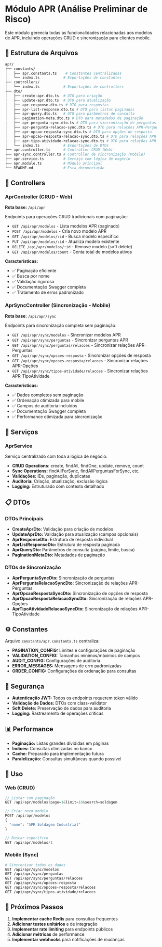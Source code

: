 # Módulo APR (Análise Preliminar de Risco)

Este módulo gerencia todas as funcionalidades relacionadas aos modelos de APR, incluindo operações
CRUD e sincronização para clientes mobile.

## 📁 Estrutura de Arquivos

```bash
apr/
├── constants/
│   ├── apr.constants.ts    # Constantes centralizadas
│   └── index.ts           # Exportações de constantes
├── controllers/
│   └── index.ts           # Exportações de controllers
├── dto/
│   ├── create-apr.dto.ts  # DTO para criação
│   ├── update-apr.dto.ts  # DTO para atualização
│   ├── apr-response.dto.ts # DTO para respostas
│   ├── apr-list-response.dto.ts # DTO para listas paginadas
│   ├── apr-query.dto.ts   # DTO para parâmetros de consulta
│   ├── pagination-meta.dto.ts # DTO para metadados de paginação
│   ├── apr-pergunta-sync.dto.ts # DTO para sincronização de perguntas
│   ├── apr-pergunta-relacao-sync.dto.ts # DTO para relações APR-Perguntas
│   ├── apr-opcao-resposta-sync.dto.ts # DTO para opções de resposta
│   ├── apr-opcao-resposta-relacao-sync.dto.ts # DTO para relações APR-Opções
│   ├── apr-tipo-atividade-relacao-sync.dto.ts # DTO para relações APR-TipoAtividade
│   └── index.ts           # Exportações de DTOs
├── apr.controller.ts      # Controller CRUD (Web)
├── apr-sync.controller.ts # Controller de sincronização (Mobile)
├── apr.service.ts         # Serviço com lógica de negócio
├── apr.module.ts          # Módulo principal
└── README.md              # Esta documentação
```

## 🎯 Controllers

### AprController (CRUD - Web)

**Rota base:** `/api/apr`

Endpoints para operações CRUD tradicionais com paginação:

- `GET /api/apr/modelos` - Lista modelos APR (paginado)
- `POST /api/apr/modelos` - Cria novo modelo APR
- `GET /api/apr/modelos/:id` - Busca modelo específico
- `PUT /api/apr/modelos/:id` - Atualiza modelo existente
- `DELETE /api/apr/modelos/:id` - Remove modelo (soft delete)
- `GET /api/apr/modelos/count` - Conta total de modelos ativos

**Características:**

- ✅ Paginação eficiente
- ✅ Busca por nome
- ✅ Validação rigorosa
- ✅ Documentação Swagger completa
- ✅ Tratamento de erros padronizado

### AprSyncController (Sincronização - Mobile)

**Rota base:** `/api/apr/sync`

Endpoints para sincronização completa sem paginação:

- `GET /api/apr/sync/modelos` - Sincronizar modelos APR
- `GET /api/apr/sync/perguntas` - Sincronizar perguntas APR
- `GET /api/apr/sync/perguntas/relacoes` - Sincronizar relações APR-Perguntas
- `GET /api/apr/sync/opcoes-resposta` - Sincronizar opções de resposta
- `GET /api/apr/sync/opcoes-resposta/relacoes` - Sincronizar relações APR-Opções
- `GET /api/apr/sync/tipos-atividade/relacoes` - Sincronizar relações APR-TipoAtividade

**Características:**

- ✅ Dados completos sem paginação
- ✅ Ordenação otimizada para mobile
- ✅ Campos de auditoria incluídos
- ✅ Documentação Swagger completa
- ✅ Performance otimizada para sincronização

## 🔧 Serviços

### AprService

Serviço centralizado com toda a lógica de negócio:

- **CRUD Operations:** create, findAll, findOne, update, remove, count
- **Sync Operations:** findAllForSync, findAllPerguntasForSync, etc.
- **Validações:** IDs, paginação, duplicatas
- **Auditoria:** Criação, atualização, exclusão lógica
- **Logging:** Estruturado com contexto detalhado

## 📋 DTOs

### DTOs Principais

- **CreateAprDto:** Validação para criação de modelos
- **UpdateAprDto:** Validação para atualização (campos opcionais)
- **AprResponseDto:** Estrutura de resposta individual
- **AprListResponseDto:** Estrutura de resposta paginada
- **AprQueryDto:** Parâmetros de consulta (página, limite, busca)
- **PaginationMetaDto:** Metadados de paginação

### DTOs de Sincronização

- **AprPerguntaSyncDto:** Sincronização de perguntas
- **AprPerguntaRelacaoSyncDto:** Sincronização de relações APR-Perguntas
- **AprOpcaoRespostaSyncDto:** Sincronização de opções de resposta
- **AprOpcaoRespostaRelacaoSyncDto:** Sincronização de relações APR-Opções
- **AprTipoAtividadeRelacaoSyncDto:** Sincronização de relações APR-TipoAtividade

## ⚙️ Constantes

Arquivo `constants/apr.constants.ts` centraliza:

- **PAGINATION_CONFIG:** Limites e configurações de paginação
- **VALIDATION_CONFIG:** Tamanhos mínimos/máximos de campos
- **AUDIT_CONFIG:** Configurações de auditoria
- **ERROR_MESSAGES:** Mensagens de erro padronizadas
- **ORDER_CONFIG:** Configurações de ordenação para consultas

## 🔐 Segurança

- **Autenticação JWT:** Todos os endpoints requerem token válido
- **Validação de Dados:** DTOs com class-validator
- **Soft Delete:** Preservação de dados para auditoria
- **Logging:** Rastreamento de operações críticas

## 📊 Performance

- **Paginação:** Listas grandes divididas em páginas
- **Índices:** Consultas otimizadas no banco
- **Cache:** Preparado para implementação futura
- **Paralelização:** Consultas simultâneas quando possível

## 🚀 Uso

### Web (CRUD)

```typescript
// Listar com paginação
GET /api/apr/modelos?page=1&limit=10&search=soldagem

// Criar novo modelo
POST /api/apr/modelos
{
  "nome": "APR Soldagem Industrial"
}

// Buscar específico
GET /api/apr/modelos/1
```

### Mobile (Sync)

```bash
# Sincronizar todos os dados
GET /api/apr/sync/modelos
GET /api/apr/sync/perguntas
GET /api/apr/sync/perguntas/relacoes
GET /api/apr/sync/opcoes-resposta
GET /api/apr/sync/opcoes-resposta/relacoes
GET /api/apr/sync/tipos-atividade/relacoes
```

## 📝 Próximos Passos

1. **Implementar cache Redis** para consultas frequentes
2. **Adicionar testes unitários** e de integração
3. **Implementar rate limiting** para endpoints públicos
4. **Adicionar métricas** de performance
5. **Implementar webhooks** para notificações de mudanças
